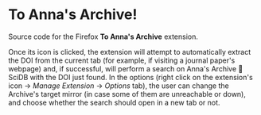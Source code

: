# To Anna's Archive!

Source code for the Firefox **To Anna's Archive** extension.

Once its icon is clicked, the extension will attempt to automatically extract the DOI from the current tab (for example, if visiting a journal paper's webpage) and, if successful, will perform a search on Anna's Archive 🧬 SciDB with the DOI just found. In the options (right click on the extension's icon -> _Manage Extension_ -> _Options_ tab), the user can change the Archive's target mirror (in case some of them are unreachable or down), and choose whether the search should open in a new tab or not.
